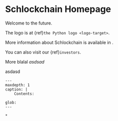 # Schlockchain Homepage

Welcome to the future.

The logo is at {ref}`the Python logo <logo-target>`.

More information about Schlockchain is available in [](about_us).

You can also visit our {ref}`investors`.


More blalal *asdsad*

asdasd
```{toctree}
---
maxdepth: 1
caption: |
    Contents:

glob: 
---

*
```

